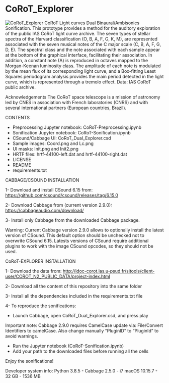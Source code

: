 # CoRoT_Explorer
![CoRoT_Explorer](https://github.com/AuditoryVO/CoRoT_Explorer/assets/144262864/ae63f3ef-0b69-4162-908c-bc7835732f85)
CoRoT Light curves Dual Binaural/Ambisonics Sonification. 
This prototype provides a method for the auditory exploration of the public IAS CoRoT light curve archive. The seven types of stellar spectra of the Harvard classification (O, B, A, F, G, K, M), are represented associated with the seven musical notes of the C major scale (C, B, A, F, G, D, E). The spectral class and the note associated with each sample appear at the bottom of the graphical interface, facilitating their association. In addition, a constant note (A) is reproduced in octaves mapped to the Morgan-Keenan luminosity class. The amplitude of each note is modulated by the mean flux of its corresponding light curve, and a Box-fitting Least Squares periodogram analysis provides the main period detected in the light curve, which is represented through a tremolo effect. Data: IAS CoRoT public archive.

Acknowledgements
The CoRoT space telescope is a mission of astronomy led by CNES in association with French laboratories (CNRS) and with several international partners (European countries, Brazil).

CONTENTS

- Preprocessing Jupyter notebook: CoRoT-Preprocessing.ipynb
- Sonification Jupyter notebook: CoRoT-Sonification.ipynb
- CSound/Cabbage UI: CoRoT_Dual_Explorer.csd
- Sample images: Coord.png and Lc.png
- UI masks: Init.png and Init2.png
- HRTF files: hrtf-44100-left.dat and hrtf-44100-right.dat
- LICENSE
- README
- requirements.txt

CABBAGE/CSOUND INSTALLATION

1- Download and install CSound 6.15 from: https://github.com/csound/csound/releases/tag/6.15.0

2- Download Cabbage from (current version 2.9.0): https://cabbageaudio.com/download/ 

3- Install only Cabbage from the downloaded Cabbage package.

   Warning: Current Cabbage version 2.9.0 allows to optionally install the latest version of CSound. This default option should be unchecked not to overwrite CSound 6.15.
   Latests versions of CSound require additional plugins to work with the image CSound opcodes, so they should not be used.


CoRoT-EXPLORER INSTALLATION

1- Download the data from: http://idoc-corot.ias.u-psud.fr/sitools/client-user/COROT_N2_PUBLIC_DATA/project-index.html

2- Download all the content of this repository into the same folder

3- Install all the dependencies included in the requirements.txt file

4- To reproduce the sonifications:
   - Launch Cabbage, open CoRoT_Dual_Explorer.csd, and press play
   
   Important note: Cabbage 2.9.0 requires CamelCase update via: File/Convert Identifiers to camelCase. Also change manually “PluginID” to “PluginId” to avoid warnings.

   - Run the Jupyter notebook (CoRoT-Sonification.ipynb)
   - Add your path to the downloaded files before running all the cells

Enjoy the sonifications!

Developer system info: Python 3.8.5 - Cabbage 2.5.0 - i7 macOS 10.15.7 - 32 GB - 1536 MB

